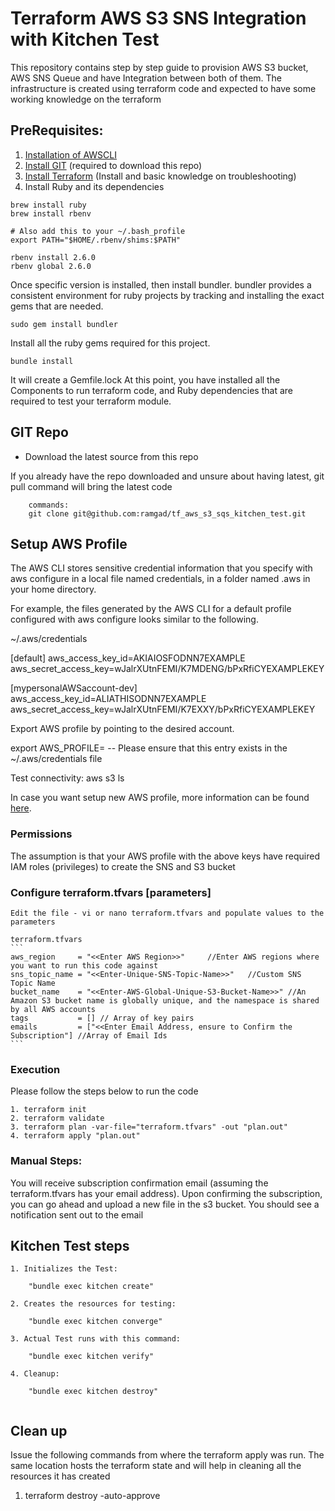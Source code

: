 # Terraform AWS S3 SNS Integration with Kitchen Test

This repository contains step by step guide to provision AWS S3 bucket, AWS SNS Queue and have Integration between both of them. The infrastructure is created using terraform code and expected to have some working knowledge on the terraform

## PreRequisites: 

1. [Installation of AWSCLI](https://docs.aws.amazon.com/cli/latest/userguide/getting-started-install.html)
2. [Install GIT](https://git-scm.com/book/en/v2/Getting-Started-Installing-Git) (required to download this repo)
3. [Install Terraform](https://learn.hashicorp.com/tutorials/terraform/install-cli) (Install and basic knowledge on troubleshooting)
4. Install Ruby and its dependencies

```
brew install ruby
brew install rbenv

# Also add this to your ~/.bash_profile
export PATH="$HOME/.rbenv/shims:$PATH"

rbenv install 2.6.0
rbenv global 2.6.0
```

Once specific version is installed, then install bundler.
bundler provides a consistent environment for ruby projects by tracking and installing the exact gems that are needed.
```
sudo gem install bundler
```

Install all the ruby gems required for this project.
```
bundle install
```

It will create a Gemfile.lock
At this point, you have installed all the Components to run terraform code, and Ruby dependencies that are required to test your terraform module.


## GIT Repo
- Download the latest source from this repo

If you already have the repo downloaded and unsure about having latest, git pull command will bring the latest code
``` 
    commands:
    git clone git@github.com:ramgad/tf_aws_s3_sqs_kitchen_test.git
```

## Setup AWS Profile
The AWS CLI stores sensitive credential information that you specify with aws configure in a local file named credentials, in a folder named .aws in your home directory.

For example, the files generated by the AWS CLI for a default profile configured with aws configure looks similar to the following.

~/.aws/credentials

[default]
aws_access_key_id=AKIAIOSFODNN7EXAMPLE
aws_secret_access_key=wJalrXUtnFEMI/K7MDENG/bPxRfiCYEXAMPLEKEY

[mypersonalAWSaccount-dev]
aws_access_key_id=ALIATHISODNN7EXAMPLE
aws_secret_access_key=wJalrXUtnFEMI/K7EXXY/bPxRfiCYEXAMPLEKEY

Export AWS profile by pointing to the desired account.

export AWS_PROFILE=<mypersonalAWSaccount-dev> -- Please ensure that this entry exists in the ~/.aws/credentials file

Test connectivity: 
aws s3 ls

In case you want setup new AWS profile, more information can be found [here](https://docs.aws.amazon.com/cli/latest/userguide/cli-configure-profiles.html).


### Permissions
The assumption is that your AWS profile with the above keys have required IAM roles (privileges) to create the SNS and S3 bucket

### Configure terraform.tfvars [parameters]
    Edit the file - vi or nano terraform.tfvars and populate values to the parameters
    
    terraform.tfvars
    ```
    aws_region     = "<<Enter AWS Region>>"     //Enter AWS regions where you want to run this code against
    sns_topic_name = "<<Enter-Unique-SNS-Topic-Name>>"   //Custom SNS Topic Name
    bucket_name    = "<<Enter-AWS-Global-Unique-S3-Bucket-Name>>" //An Amazon S3 bucket name is globally unique, and the namespace is shared by all AWS accounts
    tags           = [] // Array of key pairs
    emails         = ["<<Enter Email Address, ensure to Confirm the Subscription"] //Array of Email Ids
    ```
    

### Execution

Please follow the steps below to run the code
```
1. terraform init
2. terraform validate
3. terraform plan -var-file="terraform.tfvars" -out "plan.out"
4. terraform apply "plan.out"
```
    
### Manual Steps:
You will receive subscription confirmation email (assuming the terraform.tfvars has your email address). Upon confirming the subscription, you can go ahead and upload a new file in the s3 bucket. You should see a notification sent out to the email


## Kitchen Test steps
```
1. Initializes the Test: 
    
    "bundle exec kitchen create"
    
2. Creates the resources for testing: 
    
    "bundle exec kitchen converge"

3. Actual Test runs with this command: 
    
    "bundle exec kitchen verify"
    
4. Cleanup: 
    
    "bundle exec kitchen destroy"
    
```

## Clean up

Issue the following commands from where the terraform apply was run. The same location hosts the terraform state and will help in cleaning all the resources it has created

1. terraform destroy -auto-approve



